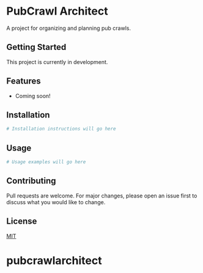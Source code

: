 # PubCrawl Architect

A project for organizing and planning pub crawls.

## Getting Started

This project is currently in development.

## Features

- Coming soon!

## Installation

```bash
# Installation instructions will go here
```

## Usage

```bash
# Usage examples will go here
```

## Contributing

Pull requests are welcome. For major changes, please open an issue first to discuss what you would like to change.

## License

[MIT](https://choosealicense.com/licenses/mit/)
# pubcrawlarchitect
